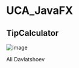 # UCA_JavaFX

## TipCalculator
![image](https://user-images.githubusercontent.com/115172883/231941194-0eb5929e-2f8d-4fc7-a1a2-924cf3dc6fd9.png)

Ali Davlatshoev
